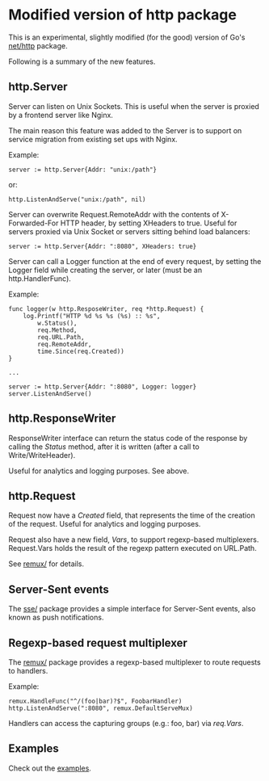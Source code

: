 Modified version of http package
================================

This is an experimental, slightly modified (for the good) version of Go's
[net/http](http://golang.org/pkg/net/http/) package.

Following is a summary of the new features.

http.Server
-----------

Server can listen on Unix Sockets.
This is useful when the server is proxied by a frontend server like Nginx.

The main reason this feature was added to the Server is to support on service
migration from existing set ups with Nginx.

Example:

	server := http.Server{Addr: "unix:/path"}

or:

	http.ListenAndServe("unix:/path", nil)

Server can overwrite Request.RemoteAddr with the contents of X-Forwarded-For
HTTP header, by setting XHeaders to true.
Useful for servers proxied via Unix Socket or servers sitting behind load
balancers:

	server := http.Server{Addr: ":8080", XHeaders: true}

Server can call a Logger function at the end of every request, by setting
the Logger field while creating the server, or later
(must be an http.HandlerFunc).

Example:

	func logger(w http.ResposeWriter, req *http.Request) {
		log.Printf("HTTP %d %s %s (%s) :: %s",
			w.Status(),
			req.Method,
			req.URL.Path,
			req.RemoteAddr,
			time.Since(req.Created))
	}

	...

	server := http.Server{Addr: ":8080", Logger: logger}
	server.ListenAndServe()

http.ResponseWriter
-------------------

ResponseWriter interface can return the status code of the response by calling
the *Status* method, after it is written (after a call to Write/WriteHeader).

Useful for analytics and logging purposes. See above.

http.Request
------------

Request now have a *Created* field, that represents the time of the creation
of the request. Useful for analytics and logging purposes.

Request also have a new field, *Vars*, to support regexp-based multiplexers.
Request.Vars holds the result of the regexp pattern executed on URL.Path.

See [remux/](remux/remux.go) for details.

Server-Sent events
------------------

The [sse/](sse/sse.go) package provides a simple interface for Server-Sent events,
also known as push notifications.

Regexp-based request multiplexer
--------------------------------

The [remux/](remux/remux.go) package provides a regexp-based multiplexer to route requests
to handlers.

Example:

	remux.HandleFunc("^/(foo|bar)?$", FoobarHandler)
	http.ListenAndServe(":8080", remux.DefaultServeMux)

Handlers can access the capturing groups (e.g.: foo, bar) via *req.Vars*.

Examples
--------

Check out the [examples](https://github.com/fiorix/go-web/tree/master/examples).
